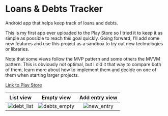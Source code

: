 # Loans & Debts Tracker
Android app that helps keep track of loans and debts.

This is my first app ever uploaded to the Play Store so I tried it to keep it as simple as possible to reach this goal quickly. Going forward, I'll add some new features and use this project as a sandbox to try out new technologies or libraries.  
  
Note that some views follow the MVP pattern and some others the MVVM pattern. This is obviously not optimal, but I did it that way to compare both of them, learn more about how to implement them and decide on one of them when starting larger projects.

[Link to Play Store](https://play.google.com/store/apps/details?id=com.gnardini.frienddebttracker)

List view             |  Empty view  |  Add entry view
:-------------------------:|:-------------------------:|:-------------------------:
![debt_list](https://cloud.githubusercontent.com/assets/6062888/15308656/09af4dfe-1bb6-11e6-9127-62b241404c37.png)  | ![debts_empty](https://cloud.githubusercontent.com/assets/6062888/15308657/09cf2df4-1bb6-11e6-8b3e-48a0419a0006.png) | ![new_entry](https://cloud.githubusercontent.com/assets/6062888/15308658/09ecf320-1bb6-11e6-9126-f1012049ef97.png)


